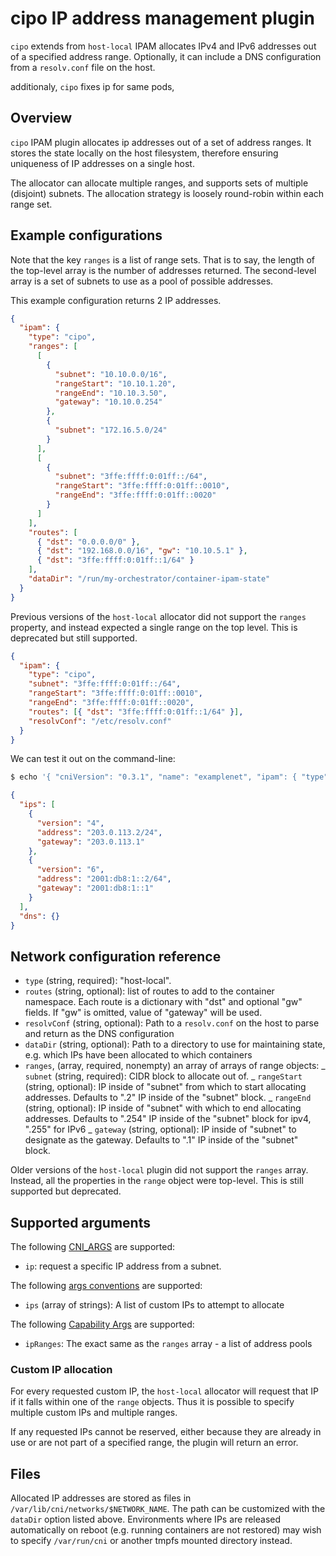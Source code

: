 # cipo IP address management plugin

`cipo` extends from `host-local` IPAM allocates IPv4 and IPv6 addresses out of a specified address range. Optionally,
it can include a DNS configuration from a `resolv.conf` file on the host.

additionaly, `cipo` fixes ip for same pods,

## Overview

`cipo` IPAM plugin allocates ip addresses out of a set of address ranges.
It stores the state locally on the host filesystem, therefore ensuring uniqueness of IP addresses on a single host.

The allocator can allocate multiple ranges, and supports sets of multiple (disjoint)
subnets. The allocation strategy is loosely round-robin within each range set.

## Example configurations

Note that the key `ranges` is a list of range sets. That is to say, the length
of the top-level array is the number of addresses returned. The second-level
array is a set of subnets to use as a pool of possible addresses.

This example configuration returns 2 IP addresses.

```json
{
  "ipam": {
    "type": "cipo",
    "ranges": [
      [
        {
          "subnet": "10.10.0.0/16",
          "rangeStart": "10.10.1.20",
          "rangeEnd": "10.10.3.50",
          "gateway": "10.10.0.254"
        },
        {
          "subnet": "172.16.5.0/24"
        }
      ],
      [
        {
          "subnet": "3ffe:ffff:0:01ff::/64",
          "rangeStart": "3ffe:ffff:0:01ff::0010",
          "rangeEnd": "3ffe:ffff:0:01ff::0020"
        }
      ]
    ],
    "routes": [
      { "dst": "0.0.0.0/0" },
      { "dst": "192.168.0.0/16", "gw": "10.10.5.1" },
      { "dst": "3ffe:ffff:0:01ff::1/64" }
    ],
    "dataDir": "/run/my-orchestrator/container-ipam-state"
  }
}
```

Previous versions of the `host-local` allocator did not support the `ranges`
property, and instead expected a single range on the top level. This is
deprecated but still supported.

```json
{
  "ipam": {
    "type": "cipo",
    "subnet": "3ffe:ffff:0:01ff::/64",
    "rangeStart": "3ffe:ffff:0:01ff::0010",
    "rangeEnd": "3ffe:ffff:0:01ff::0020",
    "routes": [{ "dst": "3ffe:ffff:0:01ff::1/64" }],
    "resolvConf": "/etc/resolv.conf"
  }
}
```

We can test it out on the command-line:

```bash
$ echo '{ "cniVersion": "0.3.1", "name": "examplenet", "ipam": { "type": "host-local", "ranges": [ [{"subnet": "203.0.113.0/24"}], [{"subnet": "2001:db8:1::/64"}]], "dataDir": "/tmp/cni-example"  } }' | CNI_COMMAND=ADD CNI_CONTAINERID=example CNI_NETNS=/dev/null CNI_IFNAME=dummy0 CNI_PATH=. ./host-local

```

```json
{
  "ips": [
    {
      "version": "4",
      "address": "203.0.113.2/24",
      "gateway": "203.0.113.1"
    },
    {
      "version": "6",
      "address": "2001:db8:1::2/64",
      "gateway": "2001:db8:1::1"
    }
  ],
  "dns": {}
}
```

## Network configuration reference

- `type` (string, required): "host-local".
- `routes` (string, optional): list of routes to add to the container namespace. Each route is a dictionary with "dst" and optional "gw" fields. If "gw" is omitted, value of "gateway" will be used.
- `resolvConf` (string, optional): Path to a `resolv.conf` on the host to parse and return as the DNS configuration
- `dataDir` (string, optional): Path to a directory to use for maintaining state, e.g. which IPs have been allocated to which containers
- `ranges`, (array, required, nonempty) an array of arrays of range objects:
  _ `subnet` (string, required): CIDR block to allocate out of.
  _ `rangeStart` (string, optional): IP inside of "subnet" from which to start allocating addresses. Defaults to ".2" IP inside of the "subnet" block.
  _ `rangeEnd` (string, optional): IP inside of "subnet" with which to end allocating addresses. Defaults to ".254" IP inside of the "subnet" block for ipv4, ".255" for IPv6
  _ `gateway` (string, optional): IP inside of "subnet" to designate as the gateway. Defaults to ".1" IP inside of the "subnet" block.

Older versions of the `host-local` plugin did not support the `ranges` array. Instead,
all the properties in the `range` object were top-level. This is still supported but deprecated.

## Supported arguments

The following [CNI_ARGS](https://github.com/containernetworking/cni/blob/master/SPEC.md#parameters) are supported:

- `ip`: request a specific IP address from a subnet.

The following [args conventions](https://github.com/containernetworking/cni/blob/master/CONVENTIONS.md) are supported:

- `ips` (array of strings): A list of custom IPs to attempt to allocate

The following [Capability Args](https://github.com/containernetworking/cni/blob/master/CONVENTIONS.md) are supported:

- `ipRanges`: The exact same as the `ranges` array - a list of address pools

### Custom IP allocation

For every requested custom IP, the `host-local` allocator will request that IP
if it falls within one of the `range` objects. Thus it is possible to specify
multiple custom IPs and multiple ranges.

If any requested IPs cannot be reserved, either because they are already in use
or are not part of a specified range, the plugin will return an error.

## Files

Allocated IP addresses are stored as files in `/var/lib/cni/networks/$NETWORK_NAME`.
The path can be customized with the `dataDir` option listed above. Environments
where IPs are released automatically on reboot (e.g. running containers are not
restored) may wish to specify `/var/run/cni` or another tmpfs mounted directory
instead.
